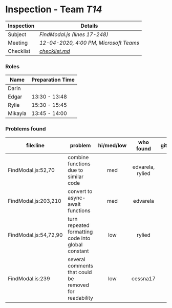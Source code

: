 # Inspection - Team *T14* 
 
| Inspection | Details |
| ----- | ----- |
| Subject | *FindModal.js (lines 17-248)* |
| Meeting | *12-04-2020, 4:00 PM, Microsoft Teams* |
| Checklist | *[checklist.md](https://github.com/csucs314f20/t14/blob/master/reports/checklist.md)* |

### Roles

| Name | Preparation Time |
| ---- | ---- |
| Darin |  |
| Edgar | 13:30 - 13:48 |
| Rylie | 15:30 - 15:45 |
| Mikayla | 13:45 - 14:00 |

### Problems found

| file:line | problem | hi/med/low | who found | github# |
| --- | --- | :---: | :---: | --- |
| FindModal.js:52,70 | combine functions due to similar code | med | edvarela, rylied |  |
| FindModal.js:203,210 | convert to async-await functions | med | edvarela |  |
| FindModal.js:54,72,90 | turn repeated formatting code into global constant | low | rylied |  |
| FindModal.is:239 | several comments that could be removed for readability | low | cessna17 |  |

